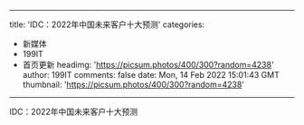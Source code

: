 
---
title: 'IDC：2022年中国未来客户十大预测'
categories: 
 - 新媒体
 - 199IT
 - 首页更新
headimg: 'https://picsum.photos/400/300?random=4238'
author: 199IT
comments: false
date: Mon, 14 Feb 2022 15:01:43 GMT
thumbnail: 'https://picsum.photos/400/300?random=4238'
---

<div>   
IDC：2022年中国未来客户十大预测  
</div>
            
